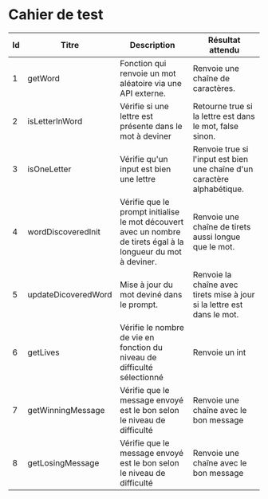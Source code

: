 # Cahier de test

| Id  | Titre  |  Description | Résultat attendu  |  
| --- | --- | --- | --- | 
| 1 |  getWord | Fonction qui renvoie un mot aléatoire via une API externe.  | Renvoie une chaîne de caractères.  |  
| 2 | isLetterInWord  | Vérifie si une lettre est présente dans le mot à deviner  | Retourne true si la lettre est dans le mot, false sinon.  |  
| 3 | isOneLetter  | Vérifie qu'un input est bien une lettre  | Renvoie true si l'input est bien une chaîne d'un caractère alphabétique. |  
| 4 | wordDiscoveredInit  | Vérifie que le prompt initialise le mot découvert avec un nombre de tirets égal à la longueur du mot à deviner.  | Renvoie une chaîne de tirets aussi longue que le mot.  |  
| 5 | updateDicoveredWord  | Mise à jour du mot deviné dans le prompt. | Renvoie la chaîne avec tirets mise à jour si la lettre est dans le mot.  |  
| 6 | getLives | Vérifie le nombre de vie en fonction du niveau de difficulté sélectionné | Renvoie un int |
| 7 | getWinningMessage | Vérifie que le message envoyé est le bon selon le niveau de difficulté | Renvoie une chaîne avec le bon message |
| 8 | getLosingMessage | Vérifie que le message envoyé est le bon selon le niveau de difficulté | Renvoie une chaîne avec le bon message |